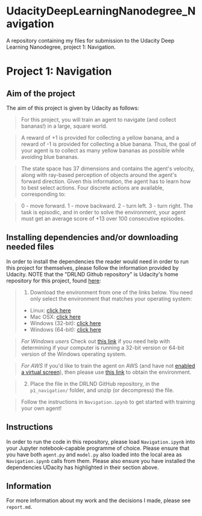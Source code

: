 # UdacityDeepLearningNanodegree_Navigation
A repository containing my files for submission to the Udacity Deep Learning Nanodegree, project 1: Navigation.


# Project 1: Navigation

## Aim of the project 

The aim of this project is given by Udacity as follows: 

> For this project, you will train an agent to navigate (and collect bananas!) in a large, square world.

> A reward of +1 is provided for collecting a yellow banana, and a reward of -1 is provided for collecting a blue banana. Thus, the goal of your agent is to collect as many yellow bananas as possible while avoiding blue bananas.

> The state space has 37 dimensions and contains the agent's velocity, along with ray-based perception of objects around the agent's forward direction. Given this information, the agent has to learn how to best select actions. Four discrete actions are available, corresponding to:

> 0 - move forward.
> 1 - move backward.
> 2 - turn left.
> 3 - turn right.
> The task is episodic, and in order to solve the environment, your agent must get an average score of +13 over 100 consecutive episodes.

## Installing dependencies and/or downloading needed files 

In order to install the dependencies the reader would need in order to run this project for themselves, please follow the information provided by Udacity. NOTE that the "DRLND Github repository" is Udacity's home repository for this project, found [here](https://github.com/udacity/deep-reinforcement-learning): 

> 1. Download the environment from one of the links below.  You need only select the environment that matches your operating system:
   >  - Linux: [click here](https://s3-us-west-1.amazonaws.com/udacity-drlnd/P1/Banana/Banana_Linux.zip)
   >  - Mac OSX: [click here](https://s3-us-west-1.amazonaws.com/udacity-drlnd/P1/Banana/Banana.app.zip)
   >  - Windows (32-bit): [click here](https://s3-us-west-1.amazonaws.com/udacity-drlnd/P1/Banana/Banana_Windows_x86.zip)
   >  - Windows (64-bit): [click here](https://s3-us-west-1.amazonaws.com/udacity-drlnd/P1/Banana/Banana_Windows_x86_64.zip)
    
>    *For Windows users* Check out [this link](https://support.microsoft.com/en-us/help/827218/how-to-determine-whether-a-computer-is-running-a-32-bit-version-or-64) if you need help with determining if your computer is running a 32-bit version or 64-bit version of the Windows operating system.

>    *For AWS* If you'd like to train the agent on AWS (and have not [enabled a virtual screen](https://github.com/Unity-Technologies/ml-agents/blob/master/docs/Training-on-Amazon-Web-Service.md)), then please use [this link](https://s3-us-west-1.amazonaws.com/udacity-drlnd/P1/Banana/Banana_Linux_NoVis.zip) to obtain the environment.

> 2. Place the file in the DRLND GitHub repository, in the `p1_navigation/` folder, and unzip (or decompress) the file. 

> Follow the instructions in `Navigation.ipynb` to get started with training your own agent!  

## Instructions 

In order to run the code in this repository, please load `Navigation.ipynb` into your Jupyter notebook-capable programme of choice. Please ensure that you have both `agent.py` and `model.py` also loaded into the local area as `Navigation.ipynb` calls from them. Please also ensure you have installed the dependencies UDacity has highlighted in their section above. 

## Information

For more information about my work and the decisions I made, please see `report.md`.
